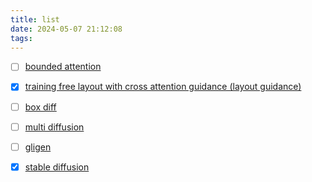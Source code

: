 ```yaml
---
title: list
date: 2024-05-07 21:12:08
tags:
---
```



- [ ] [bounded attention](https://arxiv.org/pdf/2403.16990)

- [x] [training free layout with cross attention guidance (layout guidance)](https://openaccess.thecvf.com/content/WACV2024/papers/Chen_Training-Free_Layout_Control_With_Cross-Attention_Guidance_WACV_2024_paper.pdf)

- [ ] [box diff](https://openaccess.thecvf.com/content/ICCV2023/papers/Xie_BoxDiff_Text-to-Image_Synthesis_with_Training-Free_Box-Constrained_Diffusion_ICCV_2023_paper.pdf)

- [ ] [multi diffusion](https://openreview.net/forum?id=D4ajVWmgLB)

- [ ] [gligen](https://openaccess.thecvf.com/content/CVPR2023/papers/Li_GLIGEN_Open-Set_Grounded_Text-to-Image_Generation_CVPR_2023_paper.pdf)

- [x] [stable diffusion](https://arxiv.org/pdf/2112.10752)






